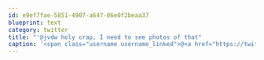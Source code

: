 ```yaml
---
id: e9ef7fae-5851-4907-a647-06e0f2beaa37
blueprint: text
category: twitter
title: "'@jvdw holy crap, I need to see photos of that"
caption: '<span class="username username_linked">@<a href="https://twitter.com/jvdw" title="John van der Woude">jvdw</a></span> holy crap, I need to see photos of that'
---
```

